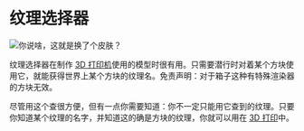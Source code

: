 # 纹理选择器

![你说啥，这就是换了个皮肤？](oredict:oc:texturePicker)

纹理选择器在制作 [3D 打印机](../block/printer.md)使用的模型时很有用。只需要潜行时对着某个方块使用它，就能获得世界上某个方块的纹理名。免责声明：对于箱子这种有特殊渲染器的方块无效。

尽管用这个查很方便，但有一点你需要知道：你不一定只能用它查到的纹理。只要你知道某个纹理的名字，并知道这的确是方块的纹理，你就可以用在 [3D 打印](../block/print.md)中。
